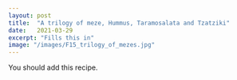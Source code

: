 ```yaml
---
layout: post
title:  "A trilogy of meze, Hummus, Taramosalata and Tzatziki"
date:   2021-03-29
excerpt: "Fills this in"
image: "/images/F15_trilogy_of_mezes.jpg"
---
```


You should add this recipe.
